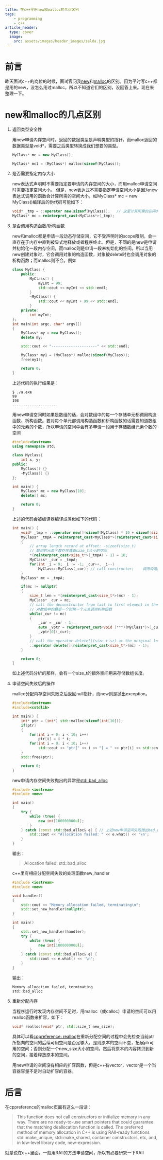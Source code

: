 ```yaml
---
title: 在c++里用new和malloc的几点区别
tags: 
    - programming 
    - c++
article_header:
  type: cover
  image:
    src: assets/images/header_images/zelda.jpg
---
```


# 前言

昨天面试c++的岗位的时候，面试官问我[new](https://en.cppreference.com/w/cpp/memory/new/operator_new)和[malloc](https://en.cppreference.com/w/cpp/memory/c/malloc)的区别。因为平时写c++都是用的new，没怎么用过malloc，所以不知道它们的区别，没回答上来。现在来整理一下。

# new和malloc的几点区别

1. 返回类型安全性

    用new申请内存空间时，返回的数据类型是声明类型的指针，而malloc返回的数据类型是void*，需要之后类型转换成我们想要的类型。

    ```c++
    MyClass* mc = new MyClass();

    MyClass* mc1 = (MyClass*) malloc(sizeof(MyClass));
    ```

2. 是否需要指定内存大小

    new表达式声明时不需要指定要申请的内存空间的大小，而用malloc申请空间时需要指定空间大小。
    但是，new表达式不需要指定申请空间大小是因为new表达式调用的函数会计算所需的空间大小，如MyClass* mc = new MyClass()编译后的伪代码可能如下：

    ```c++
    void* _tmp = ::operator new(sizeof(MyClass));   // 这里计算所需的空间大小
    MyClass* mc = reinterpret_cast<MyClass*>(_tmp);
    ```

3. 是否调用构造函数/析构函数

    new和malloc都是申请一段动态存储空间，它不受声明时的scope限制，会一直存在于内存中直到被显式地释放或者程序终止。但是，不同的是new是申请并初始化一段内存空间，而malloc则是申请一段未初始化的空间。所以当用new创建对象时，它会调用对象的构造函数，对象被delete时也会调用对象的析构函数；而malloc则不会。例如

    ```c++
    class MyClass {
        public: 
            MyClass() {
                myInt = 99;
                std::cout << myInt << std::endl;
            }
            ~MyClass() {
                std::cout << myInt + 99 << std::endl;
            }
        private:
            int myInt;
    };
    int main(int argc, char* argv[])
    {
        MyClass* my = new MyClass();
        delete my;

        std::cout << "---------------------" << std::endl;

        MyClass* my1 = (MyClass*) malloc(sizeof(MyClass));
        free(my1);

        return 0;
    }
    ```

    上述代码的执行结果是：

    ```
    $ ./a.exe
    99
    198
    ---------------------
    ```

    用new申请空间时如果是数组的话，会对数组中的每一个存储单元都调用构造函数、析构函数。要对每个单元都调用构造函数和析构函数的话需要知道数组中的元素的个数，所以申请的空间中会有多申请一段用于存储数组元素个数的空间

    ```c++
    #include<iostream>
    using namespace std;

    class Myclass{
        int x, y;
    public: 
        MyClass() {}
        ~MyClass() {}
    };

    int main() {
        MyClass* mc = new MyClass[10];
        delete[] mc;

        return 0;
    }
    ```

    上述的代码会被编译器编译成类似如下的代码：

    ```c++
    int main() {
        void* _tmp = ::operator new[](sizeof(MyClass) * 10 + sizeof(size_t));
        MyClass* _tmpA = reinterpret_cast<MyClass*>(reinterpret_cast<size_t*>(_tmp) + 1);
        {
            // array length record at offset: -sizeof(size_t)
            // 数组的元素个数存在减去size_t大小的空间
            *(reinterpret_cast<size_t*>(_tmpA) - 1) = 10;
            MyClass* _cur = _tmpA;
            for(int _i = 9; _i != -1; _cur++, _i--)
                MyClass::MyClass(_cur); // call constructor;    调用构造函数
        }
        MyClass* mc = _tmpA;

        if(mc != nullptr)
        {
            size_t len = *(reinterpret_cast<size_t*>(mc) - 1);
            MyClass* _cur = mc;
            // call the deconstructor from last to first element in the array
            // 对数组中的最后一个到第一个元素调用析构函数
            while(_cur != mc)
            {
                _cur = _cur - 1;
                auto _vptr = reinterpret_cast<void (***)(MyClass*)>(_cur)[0];
                _vptr[0](_cur);
            }
            // call the operator delete[](size_t sz) at the original location
            ::operator delete[](reinterpret_cast<size_t*>(mc) - 1);
        }

        return 0;
    }
    ```

    如上述代码分析的那样，会有一个size_t的额外空间用来存储数组长度。

4. 申请空间失败后的操作

    mallco分配内存空间失败之后返回null指针，而new则是抛出exception。

    ```c++
    #include<iostream>
    #include<cstdlib>

    int main() {
        int* ptr = (int*) std::malloc(sizeof(int[10]));
        if(ptr)
        {
            for(int i = 0; i < 10; i++)
                ptr[i] = i * i;
            for(int i = 0; i < 10; i++)
                std::cout << "ptr[" << i << "] = " << ptr[i] << std::endl;
        }
        std::free(ptr);

        return 0;
    }
    ```

    new申请内存空间失败抛出的异常是[std::bad_alloc](https://en.cppreference.com/w/cpp/memory/new/bad_alloc)

    ```c++
    #include <iostream>
    #include <new>
    
    int main()
    {
        try {
            while (true) {
                new int[100000000ul];
            }
        } catch (const std::bad_alloc& e) { // 上述new申请空间失败抛出bad_alloc异常
            std::cout << "Allocation failed: " << e.what() << '\n';
        }
    }
    ```

    输出：

    > Allocation failed: std::bad_alloc

    c++里有相应分配空间失败的处理函数new_handler

    ```c++
    #include <iostream>
    #include <new>
    
    void handler()
    {
        std::cout << "Memory allocation failed, terminating\n";
        std::set_new_handler(nullptr);
    }
    
    int main()
    {
        std::set_new_handler(handler);
        try {
            while (true) {
                new int[100000000ul];
            }
        } catch (const std::bad_alloc& e) {
            std::cout << e.what() << '\n';
        }
    }
    ```

    输出：

    ```
    Memory allocation failed, terminating
    std::bad_alloc
    ```

5. 重新分配内存

    当程序运行时发现内存空间不足时，用malloc（或calloc）申请的空间可以用realloc函数来扩容，如下：

    ```c++
    void* realloc(void* ptr, std::size_t new_size);
    ```

    具体可以看[cppreference: realloc](https://en.cppreference.com/w/cpp/memory/c/realloc)在重新分配空间的过程中会先检查当前ptr所指向的空间的后续可用空间是否足够大，是则原本的空间不变，拓展ptr可用的空间；否则分配一个new_size大小的空间，然后将原本的内容拷贝到新的空间，接着释放原本的空间。

    用new申请的空间没有相应的扩容函数，但是c++有vector，vector是一个当容器容量不足时自动扩容的容器。

# 后言

在cppreference的malloc页面有这么一段话：

> This function does not call constructors or initialize memory in any way. There are no ready-to-use smart pointers that could guarantee that the matching deallocation function is called. The preferred method of memory allocation in C++ is using RAII-ready functions std::make_unique, std::make_shared, container constructors, etc, and, in low-level library code, new-expression.

就是说在c++里面，一般用RAII的方法申请空间，所以有必要研究一下RAII

